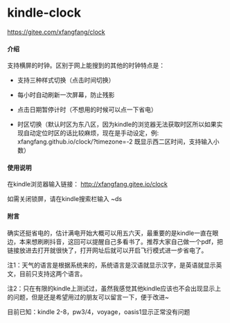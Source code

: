# kindle-clock
https://gitee.com/xfangfang/clock
#### 介绍

支持横屏的时钟。区别于网上能搜到的其他的时钟特点是：

- 支持三种样式切换（点击时间切换）

- 每小时自动刷新一次屏幕，防止残影

- 点击日期暂停计时（不想用的时候可以点一下省电）

- 时区切换（默认时区为东八区，因为kindle的浏览器无法获取时区所以如果实现自动定位时区的话比较麻烦，现在是手动设定，例: xfangfang.github.io/clock/?timezone=-2 既显示西二区时间，支持输入小数）

#### 使用说明

在kindle浏览器输入链接： http://xfangfang.gitee.io/clock

如需关闭锁屏，请在kindle搜索栏输入 ~ds

#### 附言

确实还挺省电的，估计满电开始大概可以用五六天，最重要的是kindle一直在眼边，本来想刷刷抖音，这回可以提醒自己多看书了。推荐大家自己做一个pdf，把链接放进去打开就很快了，打开网址后就可以开启飞行模式进一步省电了。

注1：天气的语言是根据系统来的，系统语言是汉语就显示汉字，是英语就显示英文，目前只支持这两个语言。

注2：只在有限的kindle上测试过，虽然我感觉其他kindle应该也不会出现显示上的问题，但是还是希望用过的朋友可以留言一下，便于改进~

目前已知：kindle 2-8，pw3/4，voyage，oasis1显示正常没有问题